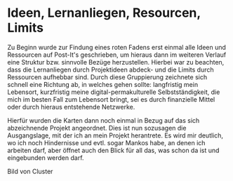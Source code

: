 # Ideen, Lernanliegen, Resourcen, Limits

Zu Beginn wurde zur Findung eines roten Fadens erst einmal alle Ideen und Ressourcen auf Post-It's geschrieben, um hieraus dann im weiteren Verlauf eine Struktur bzw. sinnvolle Bezüge herzustellen. Hierbei war zu beachten, dass die Lernanliegen durch Projektideen abdeck- und die Limits durch Ressourcen aufhebbar sind. Durch diese Gruppierung zeichnete sich schnell eine Richtung ab, in welches gehen sollte: langfristig mein Lebensort, kurzfristig meine digital-permakulturelle Selbstständigkeit, die mich im besten Fall zum Lebensort bringt, sei es durch finanzielle Mittel oder durch hieraus entstehende Netzwerke.

Hierfür wurden die Karten dann noch einmal in Bezug auf das sich abzeichnende Projekt angeordnet. Dies ist nun sozusagen die Ausgangslage, mit der ich an mein Projekt herantrete. Es wird mir deutlich, wo ich noch Hindernisse und evtl. sogar Mankos habe, an denen ich arbeiten darf, aber öffnet auch den Blick für all das, was schon da ist und eingebunden werden darf.  

Bild von Cluster
